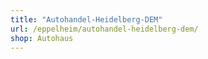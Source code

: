 ```yaml
---
title: "Autohandel-Heidelberg-DEM"
url: /eppelheim/autohandel-heidelberg-dem/
shop: Autohaus
---
```


